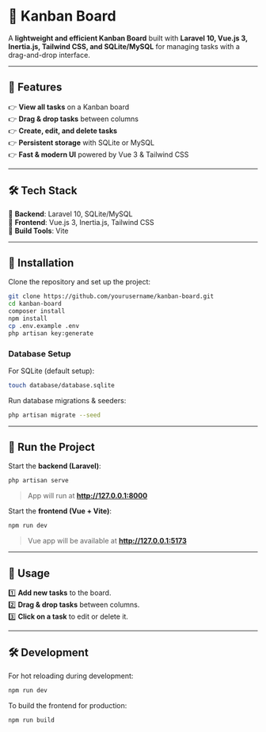 # **📝 Kanban Board**  
A **lightweight and efficient Kanban Board** built with **Laravel 10, Vue.js 3, Inertia.js, Tailwind CSS, and SQLite/MySQL** for managing tasks with a drag-and-drop interface.

---

## **🚀 Features**  
👉 **View all tasks** on a Kanban board  
👉 **Drag & drop tasks** between columns  
👉 **Create, edit, and delete tasks**  
👉 **Persistent storage** with SQLite or MySQL  
👉 **Fast & modern UI** powered by Vue 3 & Tailwind CSS  

---

## **🛠 Tech Stack**  
🔹 **Backend**: Laravel 10, SQLite/MySQL  
🔹 **Frontend**: Vue.js 3, Inertia.js, Tailwind CSS  
🔹 **Build Tools**: Vite  

---

## **👅 Installation**  
Clone the repository and set up the project:  
```sh
git clone https://github.com/yourusername/kanban-board.git
cd kanban-board
composer install
npm install
cp .env.example .env
php artisan key:generate
```

### **Database Setup**  
For SQLite (default setup):  
```sh
touch database/database.sqlite
```
Run database migrations & seeders:  
```sh
php artisan migrate --seed
```

---

## **👅 Run the Project**  
Start the **backend (Laravel)**:  
```sh
php artisan serve
```
> App will run at **http://127.0.0.1:8000**  

Start the **frontend (Vue + Vite)**:  
```sh
npm run dev
```
> Vue app will be available at **http://127.0.0.1:5173**  

---

## **📀 Usage**  
1️⃣ **Add new tasks** to the board.  
2️⃣ **Drag & drop tasks** between columns.  
3️⃣ **Click on a task** to edit or delete it.  

---

## **🛠 Development**  
For hot reloading during development:  
```sh
npm run dev
```
To build the frontend for production:  
```sh
npm run build
```
